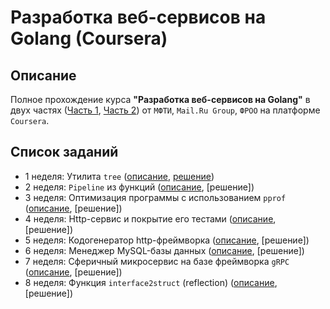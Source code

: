 # Разработка веб-сервисов на Golang (Coursera)

## Описание

Полное прохождение курса <b>"Разработка веб-сервисов на Golang"</b> в двух частях
([Часть 1](https://www.coursera.org/learn/golang-webservices-1),
[Часть 2](https://www.coursera.org/learn/golang-webservices-2))
от `МФТИ`, `Mail.Ru Group`, `ФРОО` на платформе `Coursera`.

## Список заданий

* 1 неделя: Утилита `tree` ([описание](./hw1_tree/hw1.md), [решение](https://github.com/Cuga77/go-coursera/tree/79cbf536673c2de537a282c11e2fcd9a6759cb51/hw1_tree))
* 2 неделя: `Pipeline` из функций ([описание](./hw2_signer/hw2.md), [решение])
* 3 неделя: Оптимизация программы с использованием `pprof` ([описание](./hw3_bench/hw3.md), [решение])
* 4 неделя: Http-сервис и покрытие его тестами ([описание](./hw4_test_coverage/hw4.md), [решение])
* 5 неделя: Кодогенератор http-фреймворка ([описание](./hw5_codegen/hw5.md), [решение])
* 6 неделя: Менеджер MySQL-базы данных ([описание](./hw6_db_explorer/hw6.md), [решение])
* 7 неделя: Сферичный микросервис на базе фреймворка `gRPC` ([описание](./hw7_microservice/hw7.md), [решение])
* 8 неделя: Функция `interface2struct` (reflection) ([описание](./hw8_i2s/hw8.md), [решение])
